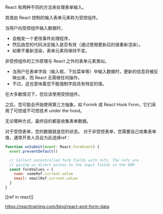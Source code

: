 
React 有两种不同的方法来处理表单输入。

其值由 React 控制的输入表单元素称为受控组件。

当用户向受控组件输入数据时，
- 会触发一个更改事件处理程序，
- 然后由您的代码决定输入是否有效（通过使用更新后的值重新渲染）。
- 如果不重新渲染，表单元素将保持不变。

非受控组件的工作原理与 React 之外的表单元素类似。

- 当用户在表单字段（输入框、下拉菜单等）中输入数据时，更新的信息将被反映出来，而 React 无需做任何操作。
- 不过，这也意味着您不能强制字段具有特定的值。

在大多数情况下，您应该使用受控组件。


之后，您可能会开始使用第三方抽象，如 Formik 或 React Hook Form，它们采用了可控或不可控技术 under the hood。

无论哪种方式，最终目的都是收集表单数据。

对于受控表单，您的数据就是您的状态。
对于非受控表单，您需要自己收集表单值，通常开发人员会为此选择ref：

```js
function onSubmit(event: React.FormEvent) {
  event.preventDefault()

  // Collect uncontrolled form fields with refs. The refs are
  // giving us direct access to the input fields in the DOM
  const formValues = {
    name: nameRef.current.value
    email: emailRef.current.value
  }
}
```

[[ref in react]]








https://reacttraining.com/blog/react-and-form-data